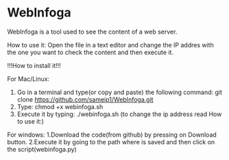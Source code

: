 # WebInfoga
WebInfoga is a tool used to see the content of a web server.

How to use it:
Open the file in a text editor and change the IP addres with the one you want to check the content and then execute it.



!!!How to install it!!!

For Mac/Linux:

1. Go in a terminal and type(or copy and paste) the following command: git clone https://github.com/sameip1/WebInfoga.git
2. Type: chmod +x webinfoga.sh
3. Execute it by typing: ./webinfoga.sh (to change the ip address read How to use it:)


For windows:
1.Download the code(from github) by pressing on Download button.
2.Execute it by going to the path where is saved and then click on the script(webinfoga.py)
